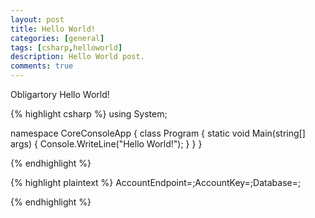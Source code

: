 ```yaml
---
layout: post
title: Hello World!
categories: [general]
tags: [csharp,helloworld]
description: Hello World post.
comments: true
---
```


Obligartory Hello World!

{% highlight csharp %}
using System;

namespace CoreConsoleApp
{
    class Program
    {
        static void Main(string[] args)
        {
            Console.WriteLine("Hello World!");
        }
    }
}
 
{% endhighlight %}


{% highlight plaintext %}
AccountEndpoint=<CosmosDB Endpoint>;AccountKey=<CosmosDB Key>;Database=<CosmosDB Database>;

{% endhighlight %}